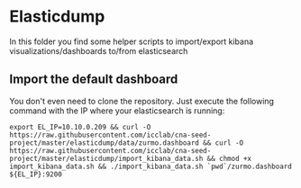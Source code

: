 # Elasticdump
In this folder you find some helper scripts to import/export kibana visualizations/dashboards to/from elasticsearch

## Import the default dashboard
You don't even need to clone the repository. Just execute the following command with the IP where your elasticsearch is running:

```
export EL_IP=10.10.0.209 && curl -O https://raw.githubusercontent.com/icclab/cna-seed-project/master/elasticdump/data/zurmo.dashboard && curl -O https://raw.githubusercontent.com/icclab/cna-seed-project/master/elasticdump/import_kibana_data.sh && chmod +x import_kibana_data.sh && ./import_kibana_data.sh `pwd`/zurmo.dashboard ${EL_IP}:9200
```
